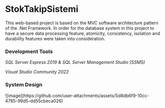 # StokTakipSistemi
<p>This web-based project is based on the MVC software architecture pattern of the .Net Framework. In order for the database system in this project to have a secure data processing feature, atomicity, consistency, isolation and durability features were taken into consideration.</p>

<h3>Development Tools</h3>
 <p><i>SQL Server Express 2019 & SQL Server Management Studio (SSMS) </i></p>
 <p><i>Visual Studio Community 2022</i></p>

 <h3>System Design</h3>
 <p>![image](https://github.com/user-attachments/assets/5d8db6f9-10cc-4785-99d5-dd55cbeca026)</p>
